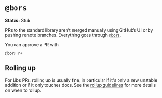 # `@bors`

**Status:** Stub

PRs to the standard library aren’t merged manually using GitHub’s UI or by pushing remote branches. Everything goes through [`@bors`](https://github.com/rust-lang/homu).

You can approve a PR with:

```
@bors r+
```

## Rolling up

For Libs PRs, rolling up is usually fine, in particular if it's only a new unstable addition or if it only touches docs. See the [rollup guidelines](https://forge.rust-lang/org/compiler/reviews.md#rollups) for more details on when to rollup.

